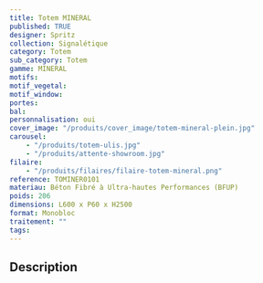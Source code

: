 ```yaml
---
title: Totem MINERAL
published: TRUE
designer: Spritz
collection: Signalétique
category: Totem
sub_category: Totem
gamme: MINERAL
motifs:
motif_vegetal:
motif_window:
portes:
bal:
personnalisation: oui
cover_image: "/produits/cover_image/totem-mineral-plein.jpg"
carousel:
    - "/produits/totem-ulis.jpg"
    - "/produits/attente-showroom.jpg"
filaire:
    - "/produits/filaires/filaire-totem-mineral.png"
reference: TOMINER0101
materiau: Béton Fibré à Ultra-hautes Performances (BFUP)
poids: 206
dimensions: L600 x P60 x H2500
format: Monobloc
traitement: ""
tags:
---
```


## Description
